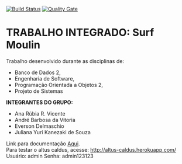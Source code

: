 [![Build Status](https://travis-ci.org/andrebvitoria/Trabalho-Integrado-5-Periodo.svg?branch=master)](https://travis-ci.org/andrebvitoria/Trabalho-Integrado-5-Periodo)
[![Quality Gate](https://sonarqube.com/api/badges/gate?key=AltusCaldus)](https://sonarqube.com/dashboard/index/AltusCaldus)

# TRABALHO INTEGRADO: Surf Moulin

Trabalho desenvolvido durante as disciplinas de:
- Banco de Dados 2, 
- Engenharia de Software, 
- Programação Orientada a Objetos 2,
- Projeto de Sistemas


**INTEGRANTES DO GRUPO:** 
- Ana Rúbia R. Vicente<br>
- André Barbosa da Vitoria<br>
- Everson Delmaschio<br>
- Juliana Yuri Kanezaki de Souza<br>

        
Link para documentação [Aqui](https://github.com/andrebvitoria/Trabalho-Integrado-5-Periodo/wiki).<br>
Para testar o altus caldus, acesse: http://altus-caldus.herokuapp.com/
Usuário: admin
Senha: admin123123
